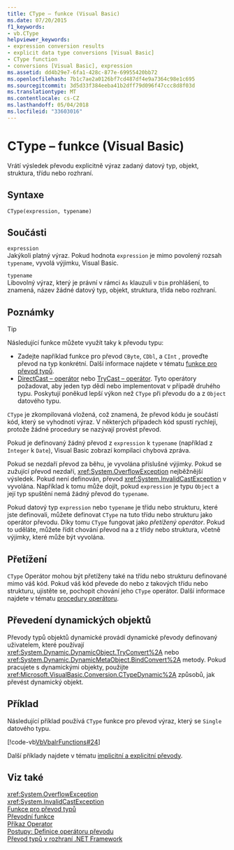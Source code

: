 ```yaml
---
title: CType – funkce (Visual Basic)
ms.date: 07/20/2015
f1_keywords:
- vb.CType
helpviewer_keywords:
- expression conversion results
- explicit data type conversions [Visual Basic]
- CType function
- conversions [Visual Basic], expression
ms.assetid: dd4b29e7-6fa1-428c-877e-69955420bb72
ms.openlocfilehash: 7b1c7ae2a0126bf7cd487df4e9a7364c98e1c695
ms.sourcegitcommit: 3d5d33f384eeba41b2dff79d096f47ccc8d8f03d
ms.translationtype: MT
ms.contentlocale: cs-CZ
ms.lasthandoff: 05/04/2018
ms.locfileid: "33603016"
---
```

# <a name="ctype-function-visual-basic"></a>CType – funkce (Visual Basic)
Vrátí výsledek převodu explicitně výraz zadaný datový typ, objekt, struktura, třídu nebo rozhraní.  
  
## <a name="syntax"></a>Syntaxe  
  
```  
CType(expression, typename)  
```  
  
## <a name="parts"></a>Součásti  
 `expression`  
 Jakýkoli platný výraz. Pokud hodnota `expression` je mimo povolený rozsah `typename`, vyvolá výjimku, Visual Basic.  
  
 `typename`  
 Libovolný výraz, který je právní v rámci `As` klauzuli v `Dim` prohlášení, to znamená, název žádné datový typ, objekt, struktura, třída nebo rozhraní.  
  
## <a name="remarks"></a>Poznámky  
  
> [!TIP]
>  Následující funkce můžete využít taky k převodu typu:  
>   
>  -   Zadejte například funkce pro převod `CByte`, `CDbl`, a `CInt` , proveďte převod na typ konkrétní. Další informace najdete v tématu [funkce pro převod typů](../../../visual-basic/language-reference/functions/type-conversion-functions.md).  
> -   [DirectCast – operátor](../../../visual-basic/language-reference/operators/directcast-operator.md) nebo [TryCast – operátor](../../../visual-basic/language-reference/operators/trycast-operator.md). Tyto operátory požadovat, aby jeden typ dědí nebo implementovat v případě druhého typu. Poskytují poněkud lepší výkon než `CType` při převodu do a z `Object` datového typu.  
  
 `CType` je zkompilovaná vložená, což znamená, že převod kódu je součástí kód, který se vyhodnotí výraz. V některých případech kód spustí rychleji, protože žádné procedury se nazývají provést převod.  
  
 Pokud je definovaný žádný převod z `expression` k `typename` (například z `Integer` k `Date`), Visual Basic zobrazí kompilaci chybová zpráva.  
  
 Pokud se nezdaří převod za běhu, je vyvolána příslušné výjimky. Pokud se zužující převod nezdaří, <xref:System.OverflowException> nejběžnější výsledek. Pokud není definován, převod <xref:System.InvalidCastException> v vyvolána. Například k tomu může dojít, pokud `expression` je typu `Object` a její typ spuštění nemá žádný převod do `typename`.  
  
 Pokud datový typ `expression` nebo `typename` je třídu nebo strukturu, které jste definovali, můžete definovat `CType` na tuto třídu nebo strukturu jako operátor převodu. Díky tomu `CType` fungovat jako *přetížený operátor*. Pokud to uděláte, můžete řídit chování převod na a z třídy nebo struktura, včetně výjimky, které může být vyvolána.  
  
## <a name="overloading"></a>Přetížení  
 `CType` Operátor mohou být přetíženy také na třídu nebo strukturu definované mimo váš kód. Pokud váš kód převede do nebo z takových třídu nebo strukturu, ujistěte se, pochopit chování jeho `CType` operátor. Další informace najdete v tématu [procedury operátoru](../../../visual-basic/programming-guide/language-features/procedures/operator-procedures.md).  
  
## <a name="converting-dynamic-objects"></a>Převedení dynamických objektů  
 Převody typů objektů dynamické provádí dynamické převody definovaný uživatelem, které používají <xref:System.Dynamic.DynamicObject.TryConvert%2A> nebo <xref:System.Dynamic.DynamicMetaObject.BindConvert%2A> metody. Pokud pracujete s dynamickými objekty, použijte <xref:Microsoft.VisualBasic.Conversion.CTypeDynamic%2A> způsobů, jak převést dynamický objekt.  
  
## <a name="example"></a>Příklad  
 Následující příklad používá `CType` funkce pro převod výraz, který se `Single` datového typu.  
  
 [!code-vb[VbVbalrFunctions#24](../../../visual-basic/language-reference/functions/codesnippet/VisualBasic/ctype-function_1.vb)]  
  
 Další příklady najdete v tématu [implicitní a explicitní převody](../../../visual-basic/programming-guide/language-features/data-types/implicit-and-explicit-conversions.md).  
  
## <a name="see-also"></a>Viz také  
 <xref:System.OverflowException>  
 <xref:System.InvalidCastException>  
 [Funkce pro převod typů](../../../visual-basic/language-reference/functions/type-conversion-functions.md)  
 [Převodní funkce](../../../visual-basic/language-reference/functions/conversion-functions.md)  
 [Příkaz Operator](../../../visual-basic/language-reference/statements/operator-statement.md)  
 [Postupy: Definice operátoru převodu](../../../visual-basic/programming-guide/language-features/procedures/how-to-define-a-conversion-operator.md)  
 [Převod typů v rozhraní .NET Framework](../../../standard/base-types/type-conversion.md)
